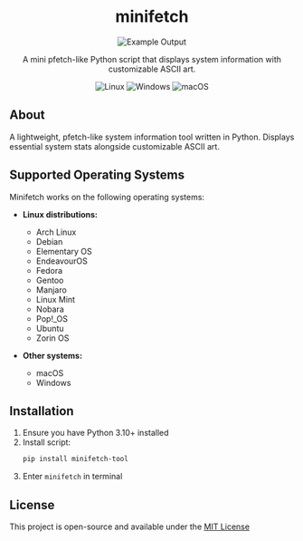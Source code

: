 <div align="center">
  
# minifetch
![Example Output](https://i.ibb.co/Hkzzt3J/2025-06-24-02-14-round-corners.png)

</div>

<p align="center">A mini pfetch-like Python script that displays system information with customizable ASCII art.
   
</p>

<div align="center">

![Linux](https://img.shields.io/badge/Linux-FCC624?style=for-the-badge&logo=linux&logoColor=black) ![Windows](https://img.shields.io/badge/Windows-0078D6?style=for-the-badge&logo=windows&logoColor=white) ![macOS](https://img.shields.io/badge/mac%20os-000000?style=for-the-badge&logo=macos&logoColor=F0F0F0)

</div>

## About

A lightweight, pfetch-like system information tool written in Python. Displays essential system stats alongside customizable ASCII art.

## Supported Operating Systems

Minifetch works on the following operating systems:

- **Linux distributions:**
  - Arch Linux
  - Debian
  - Elementary OS
  - EndeavourOS
  - Fedora
  - Gentoo
  - Manjaro
  - Linux Mint
  - Nobara
  - Pop!_OS
  - Ubuntu
  - Zorin OS

- **Other systems:**
  - macOS
  - Windows

## Installation

1. Ensure you have Python 3.10+ installed
2. Install script:
   ```bash
   pip install minifetch-tool
3. Enter `minifetch` in terminal

## License

This project is open-source and available under the [MIT License](https://github.com/widikov/minifetch/blob/main/LICENSE)
